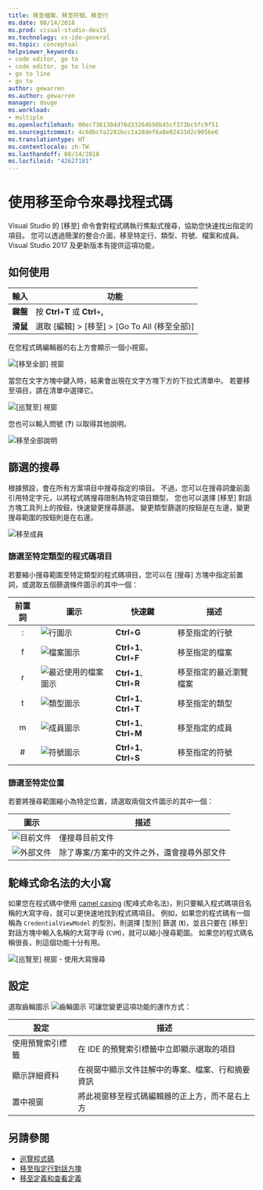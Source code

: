 ```yaml
---
title: 移至檔案、移至符號、移至行
ms.date: 08/14/2018
ms.prod: visual-studio-dev15
ms.technology: vs-ide-general
ms.topic: conceptual
helpviewer_keywords:
- code editor, go to
- code editor, go to line
- go to line
- go to
author: gewarren
ms.author: gewarren
manager: douge
ms.workload:
- multiple
ms.openlocfilehash: 00ec7361304d76d33264b98b45cf373bc5fc9f51
ms.sourcegitcommit: 4c60bcfa2281bcc1a28def6a8e02433d2c905be6
ms.translationtype: HT
ms.contentlocale: zh-TW
ms.lasthandoff: 08/14/2018
ms.locfileid: "42627181"
---
```

# <a name="find-code-using-go-to-commands"></a>使用移至命令來尋找程式碼

Visual Studio 的 [移至] 命令會對程式碼執行焦點式搜尋，協助您快速找出指定的項目。 您可以透過簡潔的整合介面，移至特定行、類型、符號、檔案和成員。 Visual Studio 2017 及更新版本有提供這項功能，

## <a name="how-to-use-it"></a>如何使用

輸入        | 功能
------------ | ---
**鍵盤** | 按 **Ctrl**+**T** 或 **Ctrl**+**,**
**滑鼠**    | 選取 [編輯] > [移至] > [Go To All (移至全部)]

在您程式碼編輯器的右上方會顯示一個小視窗。

![[移至全部] 視窗](media/go-to-all.png)

當您在文字方塊中鍵入時，結果會出現在文字方塊下方的下拉式清單中。 若要移至項目，請在清單中選擇它。

![[巡覽至] 視窗](../ide/media/vside_navigatetowindow.png)

您也可以輸入問號 (**?**) 以取得其他說明。

![移至全部說明](media/go-to-all-help.png)

## <a name="filtered-searches"></a>篩選的搜尋

根據預設，會在所有方案項目中搜尋指定的項目。 不過，您可以在搜尋詞彙前面引用特定字元，以將程式碼搜尋限制為特定項目類型。 您也可以選擇 [移至] 對話方塊工具列上的按鈕，快速變更搜尋篩選。 變更類型篩選的按鈕是在左邊，變更搜尋範圍的按鈕則是在右邊。

![移至成員](../ide/media/vside_navigation_toolbar.png)

### <a name="filter-to-a-specific-type-of-code-element"></a>篩選至特定類型的程式碼項目

若要縮小搜尋範圍至特定類型的程式碼項目，您可以在 [搜尋] 方塊中指定前置詞，或選取五個篩選條件圖示的其中一個：

前置詞 | 圖示 | 快速鍵 | 描述
:-: | - | - | -
:| ![行圖示](media/gotoall-line-icon.png) | **Ctrl**+**G**         | 移至指定的行號
f| ![檔案圖示](media/gotoall-files-icon.png) | **Ctrl**+**1**、**Ctrl**+**F** | 移至指定的檔案
r| ![最近使用的檔案圖示](media/gotoall-recent-files-icon.png) | **Ctrl**+**1**、**Ctrl**+**R** | 移至指定的最近瀏覽檔案
t| ![類型圖示](media/gotoall-types-icon.png) | **Ctrl**+**1**、**Ctrl**+**T** | 移至指定的類型
m| ![成員圖示](media/gotoall-members-icon.png) | **Ctrl**+**1**、**Ctrl**+**M** | 移至指定的成員
\#| ![符號圖示](media/gotoall-symbols-icon.png) | **Ctrl**+**1**、**Ctrl**+**S** | 移至指定的符號

### <a name="filter-to-a-specific-location"></a>篩選至特定位置

若要將搜尋範圍縮小為特定位置，請選取兩個文件圖示的其中一個：

圖示 | 描述
---- | ---
![目前文件](media/gotoall_currentdocument.png) | 僅搜尋目前文件
![外部文件](media/gotoall_external.png) | 除了專案/方案中的文件之外，還會搜尋外部文件

## <a name="camel-casing"></a>駝峰式命名法的大小寫

如果您在程式碼中使用 [camel casing](https://en.wikipedia.org/wiki/Camel_case) (駝峰式命名法)，則只要輸入程式碼項目名稱的大寫字母，就可以更快速地找到程式碼項目。 例如，如果您的程式碼有一個稱為 `CredentialViewModel` 的型別，則選擇 [型別] 篩選 (**t**)，並且只要在 [移至] 對話方塊中輸入名稱的大寫字母 (`CVM`)，就可以縮小搜尋範圍。 如果您的程式碼名稱很長，則這個功能十分有用。

![[巡覽至] 視窗 - 使用大寫搜尋](../ide/media/vside_capitalsearch.png)

## <a name="settings"></a>設定

選取齒輪圖示 ![齒輪圖示](media/gotoall_gear.png) 可讓您變更這項功能的運作方式：

設定 | 描述
------- | ---
使用預覽索引標籤 | 在 IDE 的預覽索引標籤中立即顯示選取的項目
顯示詳細資料    | 在視窗中顯示文件註解中的專案、檔案、行和摘要資訊
置中視窗   | 將此視窗移至程式碼編輯器的正上方，而不是右上方

## <a name="see-also"></a>另請參閱

- [巡覽程式碼](../ide/navigating-code.md)
- [移至指定行對話方塊](../ide/reference/go-to-line.md)
- [移至定義和查看定義](../ide/go-to-and-peek-definition.md)